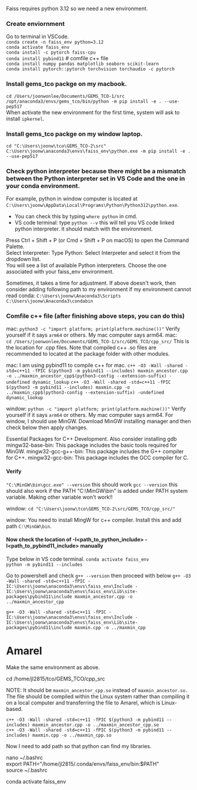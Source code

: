 Faiss requires python 3.12 so we need a new environment.

### Create enviornment
Go to terminal in VSCode.        
```conda create -n faiss_env python=3.12```       
```conda activate faiss_env```       
```conda install -c pytorch faiss-cpu```      
```conda install pybind11```      # comfile c++ file       
```conda install numpy pandas matplotlib seaborn scikit-learn```         
```conda install pytorch::pytorch torchvision torchaudio -c pytorch```  

### Install gems_tco packge on my macbook. 
```cd /Users/joonwonlee/Documents/GEMS_TCO-1/src```    
```/opt/anaconda3/envs/gems_tco/bin/python -m pip install -e . --use-pep517```   
When activate the new environment for the first time, system will ask to install ```ipkernel```.

### Install gems_tco packge on my window laptop. 
``` cd "C:\Users\joonw\tco\GEMS_TCO-2\src" ```
``` C:\Users\joonw\anaconda3\envs\faiss_env\python.exe -m pip install -e . --use-pep517  ```

### Check python interpreter because there might be a mismatch between the Python interpreter set in VS Code and the one in your conda environment.   
For example, python in window computer is located at ```C:\Users\joonw\AppData\Local\Programs\Python\Python312\python.exe```.
- You can check this by typing ```where python``` in cmd.   
- VS code terminal: type ```python --v``` this will tell you VS code linked python interpreter. It should match with the environment. 

Press Ctrl + Shift + P (or Cmd + Shift + P on macOS) to open the Command Palette.        
Select Interpreter: Type Python: Select Interpreter and select it from the dropdown list.        
You will see a list of available Python interpreters. Choose the one associated with your faiss_env environment.        

Sometimes, it takes a time for adjustment. If above doesn't work, then consider adding following path to my environment if my environment cannot read conda:
```C:\Users\joonw\Anaconda3\Scripts```
```C:\Users\joonw\Anaconda3\condabin```

### Comfile c++ file (after finishing above steps, you can do this)
mac: ``` python3 -c "import platform; print(platform.machine())" ```   Verify yourself if it says ```arm64``` or others. My mac computer says arm64.
mac:   
```cd /Users/joonwonlee/Documents/GEMS_TCO-1/src/GEMS_TCO/cpp_src/```  This is the location for .cpp files. Note that compiled c++ .so files are recommended to located at the package folder with other modules.

mac:  I am using pybind11 to compile c++ for mac.
```c++ -O3 -Wall -shared -std=c++11 -fPIC $(python3 -m pybind11 --includes) maxmin_ancestor.cpp -o ../maxmin_ancestor_cpp$(python3-config --extension-suffix) -undefined dynamic_lookup```
```c++ -O3 -Wall -shared -std=c++11 -fPIC $(python3 -m pybind11 --includes) maxmin.cpp -o ../maxmin_cpp$(python3-config --extension-suffix) -undefined dynamic_lookup```  

window: ``` python -c "import platform; print(platform.machine())" ```   Verify yourself if it says ```arm64``` or others. My mac computer says arm64.
For window, I should use MinGW. Download MinGW installing manager and then check below then apply changes.

Essential Packages for C++ Development. Also consider installing gdb 
mingw32-base-bin: This package includes the basic tools required for MinGW.
mingw32-gcc-g++-bin: This package includes the G++ compiler for C++.
mingw32-gcc-bin: This package includes the GCC compiler for C.

#### Verify 
``` "C:\MinGW\bin\gcc.exe" --version ```    this should work
``` gcc --version ```  this should also work if the PATH  "C:\MinGW\bin" is added under PATH system variable. Making other variable won't work!!


window:
``` cd "C:\Users\joonw\tco\GEMS_TCO-2\src/GEMS_TCO/cpp_src/" ```

window:   You need to install MingW for c++ compiler. Install this and add path ```C:\MinGW\bin```.

#### Now check the location of -I<path_to_python_include> -I<path_to_pybind11_include> manually      
Type below in VS code terminal.
```conda activate faiss_env```    
```python -m pybind11 --includes```

Go to powershell and check
```g++ --version```  then proceed with below
```g++ -O3 -Wall -shared -std=c++11 -fPIC -IC:\Users\joonw\anaconda3\envs\faiss_env\Include -IC:\Users\joonw\anaconda3\envs\faiss_env\Lib\site-packages\pybind11\include maxmin_ancestor.cpp -o ../maxmin_ancestor_cpp```

```g++ -O3 -Wall -shared -std=c++11 -fPIC -IC:\Users\joonw\anaconda3\envs\faiss_env\Include -IC:\Users\joonw\anaconda3\envs\faiss_env\Lib\site-packages\pybind11\include maxmin.cpp -o ../maxmin_cpp```


# Amarel
Make the same environment as above.

cd /home/jl2815/tco/GEMS_TCO/cpp_src

NOTE: It should be ```maxmin_ancestor_cpp.so``` instead of ```maxmin_ancestor.so.``` The file should be compiled within the Linux system rather than compiling it on a local computer and transferring the file to Amarel, which is Linux-based.
      
``` c++ -O3 -Wall -shared -std=c++11 -fPIC $(python3 -m pybind11 --includes) maxmin_ancestor.cpp -o ../maxmin_ancestor_cpp.so ```      
``` c++ -O3 -Wall -shared -std=c++11 -fPIC $(python3 -m pybind11 --includes) maxmin.cpp -o ../maxmin_cpp.so  ```         


Now I need to add path so that python can find my libraries.
   
nano ~/.bashrc   
export PATH="/home/jl2815/.conda/envs/faiss_env/bin:$PATH"   
source ~/.bashrc   

conda activate faiss_env   

